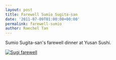 ```yaml
---
layout: post
title: Farewell Sumio Sugita-san
date: '2011-07-09T01:00:00+00:00'
permalink: farewell-sumio
author: Raechel Tan
---
```

<p>Sumio Sugita-san's farewell dinner at Yusan Sushi.</p><p class="indent"><a href="{{ site.baseurl }}/assets/images/posts/SugiFarewell.jpg" ><img src="{{ site.baseurl }}/assets/images/posts/SugiFarewell.jpg" alt="Sugi farewell" border="0"></a></p>
